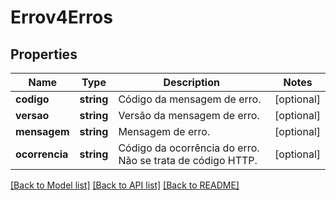 # Errov4Erros

## Properties
Name | Type | Description | Notes
------------ | ------------- | ------------- | -------------
**codigo** | **string** | Código da mensagem de erro. | [optional] 
**versao** | **string** | Versão da mensagem de erro. | [optional] 
**mensagem** | **string** | Mensagem de erro. | [optional] 
**ocorrencia** | **string** | Código da ocorrência do erro. Não se trata de código HTTP. | [optional] 

[[Back to Model list]](../../README.md#documentation-for-models) [[Back to API list]](../../README.md#documentation-for-api-endpoints) [[Back to README]](../../README.md)


